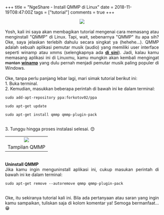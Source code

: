+++
title = "NgeShare - Install QMMP di Linux"
date = 2018-11-19T08:47:00Z
tags = ["tutorial"]
comments = true
+++

<center><img border="0" data-original-height="600" data-original-width="1200" src="https://1.bp.blogspot.com/-csfYod6AOZM/XDWRwm8pokI/AAAAAAAAS2Y/2xh1ijog_YsipG12724KklIjgqd8tq_3QCLcBGAs/s1600/tutorial.jpg" /></center><br />
<div style="text-align: justify;">Yosh, kali ini saya akan membagikan tutorial mengenai cara memasang atau menginstall "QMMP" di Linux. Tapi, wait, sebenarnya "QMMP" itu apa sih? Oke, saya jelaskan terlebih dahulu secara singkat ya (hehehe...). QMMP adalah sebuah aplikasi pemutar musik (audio) yang memiliki user interface seperti winamp atau xmms (selengkapnya ada <a href="http://qmmp.ylsoftware.com/" target="_blank"><b>di sini</b></a>). Jadi, kalau kamu memasang aplikasi ini di Linuxmu, kamu mungkin akan kembali mengingat <strike>mantan</strike> <a href="https://www.winamp.com/" target="_blank"><b>winamp</b></a> yang dulu pernah menjadi pemutar musik paling populer di Windows.<br /><br />
Oke, tanpa perlu panjang lebar lagi, mari simak tutorial berikut ini:<br />
1. Buka terminal.<br />
2. Kemudian, masukkan beberapa perintah di bawah ini ke dalam terminal:<br />
<pre><code>sudo add-apt-repository ppa:forkotov02/ppa<br /><br />sudo apt-get update<br /><br />sudo apt-get install qmmp qmmp-plugin-pack</code></pre><br />
3. Tunggu hingga proses instalasi selesai. 😊<br />
<table cellpadding="0" cellspacing="0" class="tr-caption-container" style="margin-left: auto; margin-right: auto; text-align: left;"><tbody><tr><td style="text-align: center;"><img border="0" data-original-height="476" data-original-width="800" src="https://2.bp.blogspot.com/-uZKBAGSZZMo/W_IVQdDWbXI/AAAAAAAASgY/3r1DAokk5ok6l3ttK1a4RxFHevesHJOGQCLcBGAs/s1600/qmmp.jpg" /></td></tr><tr><td class="tr-caption" style="text-align: center;">Tampilan QMMP</td></tr></tbody></table><br />
<b>Uninstall QMMP</b><br />
Jika kamu ingin menguninstall aplikasi ini, cukup masukan perintah di bawah ini ke dalam terminal:<br />
<pre><code>sudo apt-get remove --autoremove qmmp qmmp-plugin-pack</code></pre><br />
Oke, itu sekiranya tutorial kali ini. Bila ada pertanyaan atau saran yang ingin kamu sampaikan, tuliskan saja di kolom komentar ya! Semoga bermanfaat... 😁</div>

